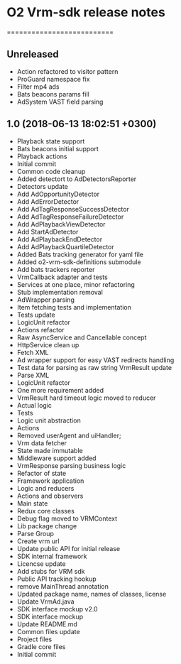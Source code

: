 # O2 Vrm-sdk release notes
==========================

Unreleased
----------
- Action refactored to visitor pattern
- ProGuard namespace fix
- Filter mp4 ads
- Bats beacons params fill
- AdSystem VAST field parsing

1.0 (2018-06-13 18:02:51 +0300)
-------------------------------
- Playback state support
- Bats beacons initial support
- Playback actions
- Initial commit
- Common code cleanup
- Added detectort to AdDetectorsReporter
- Detectors update
- Add AdOpportunityDetector
- Add AdErrorDetector
- Add AdTagResponseSuccessDetector
- Add AdTagResponseFailureDetector
- Add AdPlaybackViewDetector
- Add StartAdDetector
- Add AdPlaybackEndDetector
- Add AdPlaybackQuartileDetector
- Added Bats tracking generator for yaml file
- Added o2-vrm-sdk-definitions submodule
- Add bats trackers reporter
- VrmCallback adapter and tests
- Services at one place, minor refactoring
- Stub implementation removal
- AdWrapper parsing
- Item fetching tests and implementation
- Tests update
- LogicUnit refactor
- Actions refactor
- Raw AsyncService and Cancellable concept
- HttpService clean up
- Fetch XML
- Ad wrapper support for easy VAST redirects handling
- Test data for parsing as raw string VrmResult update
- Parse XML
- LogicUnit refactor
- One more requirement added
- VrmResult hard timeout logic moved to reducer
- Actual logic
- Tests
- Logic unit abstraction
- Actions
- Removed userAgent and uiHandler;
- Vrm data fetcher
- State made immutable
- Middleware support added
- VrmResponse parsing business logic
- Refactor of state
- Framework application
- Logic and reducers
- Actions and observers
- Main state
- Redux core classes
- Debug flag moved to VRMContext
- Lib package change
- Parse Group
- Create vrm url
- Update public API for initial release
- SDK internal framework
- Licencse update
- Add stubs for VRM sdk
- Public API tracking hookup
- remove MainThread annotation
- Updated package name, names of classes, license
- Update VrmAd.java
- SDK interface mockup v2.0
- SDK interface mockup
- Update README.md
- Common files update
- Project files
- Gradle core files
- Initial commit
